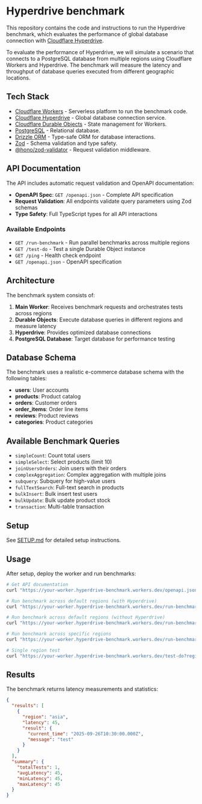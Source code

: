 # Hyperdrive benchmark

This repository contains the code and instructions to run the Hyperdrive benchmark, which evaluates the performance of global database connection with [Cloudflare Hyperdrive](https://www.cloudflare.com/developer-platform/products/hyperdrive/).

To evaluate the performance of Hyperdrive, we will simulate a scenario that connects to a PostgreSQL database from multiple regions using Cloudflare Workers and Hyperdrive. The benchmark will measure the latency and throughput of database queries executed from different geographic locations.

## Tech Stack

- [Cloudflare Workers](https://workers.cloudflare.com/) - Serverless platform to run the benchmark code.
- [Cloudflare Hyperdrive](https://www.cloudflare.com/developer-platform/products/hyperdrive/) - Global database connection service.
- [Cloudflare Durable Objects](https://developers.cloudflare.com/workers/learning/using-durable-objects/) - State management for Workers.
- [PostgreSQL](https://www.postgresql.org/) - Relational database.
- [Drizzle ORM](https://orm.drizzle.team/) - Type-safe ORM for database interactions.
- [Zod](https://zod.dev/) - Schema validation and type safety.
- [@hono/zod-validator](https://github.com/honojs/middleware/tree/main/packages/zod-validator) - Request validation middleware.

## API Documentation

The API includes automatic request validation and OpenAPI documentation:

- **OpenAPI Spec**: `GET /openapi.json` - Complete API specification
- **Request Validation**: All endpoints validate query parameters using Zod schemas
- **Type Safety**: Full TypeScript types for all API interactions

### Available Endpoints

- `GET /run-benchmark` - Run parallel benchmarks across multiple regions
- `GET /test-do` - Test a single Durable Object instance
- `GET /ping` - Health check endpoint
- `GET /openapi.json` - OpenAPI specification

## Architecture

The benchmark system consists of:

1. **Main Worker**: Receives benchmark requests and orchestrates tests across regions
2. **Durable Objects**: Execute database queries in different regions and measure latency
3. **Hyperdrive**: Provides optimized database connections
4. **PostgreSQL Database**: Target database for performance testing

## Database Schema

The benchmark uses a realistic e-commerce database schema with the following tables:

- **users**: User accounts
- **products**: Product catalog
- **orders**: Customer orders
- **order_items**: Order line items
- **reviews**: Product reviews
- **categories**: Product categories

## Available Benchmark Queries

- `simpleCount`: Count total users
- `simpleSelect`: Select products (limit 10)
- `joinUsersOrders`: Join users with their orders
- `complexAggregation`: Complex aggregation with multiple joins
- `subquery`: Subquery for high-value users
- `fullTextSearch`: Full-text search in products
- `bulkInsert`: Bulk insert test users
- `bulkUpdate`: Bulk update product stock
- `transaction`: Multi-table transaction

## Setup

See [SETUP.md](./SETUP.md) for detailed setup instructions.

## Usage

After setup, deploy the worker and run benchmarks:

```bash
# Get API documentation
curl "https://your-worker.hyperdrive-benchmark.workers.dev/openapi.json"

# Run benchmark across default regions (with Hyperdrive)
curl "https://your-worker.hyperdrive-benchmark.workers.dev/run-benchmark"

# Run benchmark across default regions (without Hyperdrive)
curl "https://your-worker.hyperdrive-benchmark.workers.dev/run-benchmark?mode=no-hyperdrive"

# Run benchmark across specific regions
curl "https://your-worker.hyperdrive-benchmark.workers.dev/run-benchmark?regions=wnam,enam,eeur&mode=hyperdrive"

# Single region test
curl "https://your-worker.hyperdrive-benchmark.workers.dev/test-do?region=wnam"
```

## Results

The benchmark returns latency measurements and statistics:

```json
{
  "results": [
    {
      "region": "asia",
      "latency": 45,
      "result": {
        "current_time": "2025-09-26T10:30:00.000Z",
        "message": "test"
      }
    }
  ],
  "summary": {
    "totalTests": 1,
    "avgLatency": 45,
    "minLatency": 45,
    "maxLatency": 45
  }
}
```
